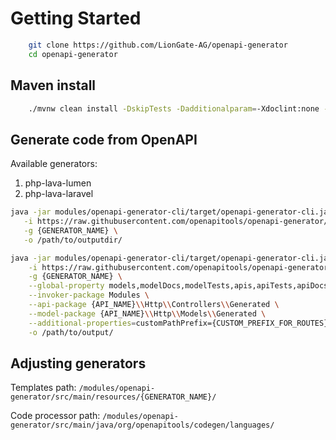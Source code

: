 # Getting Started

```sh
    git clone https://github.com/LionGate-AG/openapi-generator
    cd openapi-generator
```

## Maven install

```sh
    ./mvnw clean install -DskipTests -Dadditionalparam=-Xdoclint:none -DadditionalJOption=-Xdoclint:none
```

## Generate code from OpenAPI

Available generators:
1. php-lava-lumen
2. php-lava-laravel

```sh
java -jar modules/openapi-generator-cli/target/openapi-generator-cli.jar generate \
   -i https://raw.githubusercontent.com/openapitools/openapi-generator/master/modules/openapi-generator/src/test/resources/3_0/petstore.yaml \
   -g {GENERATOR_NAME} \
   -o /path/to/outputdir/
```

```sh
java -jar modules/openapi-generator-cli/target/openapi-generator-cli.jar generate \
    -i https://raw.githubusercontent.com/openapitools/openapi-generator/master/modules/openapi-generator/src/test/resources/3_0/petstore.yaml \
    -g {GENERATOR_NAME} \
    --global-property models,modelDocs,modelTests,apis,apiTests,apiDocs,supportingFiles \
    --invoker-package Modules \
    --api-package {API_NAME}\\Http\\Controllers\\Generated \
    --model-package {API_NAME}\\Http\\Models\\Generated \
    --additional-properties=customPathPrefix={CUSTOM_PREFIX_FOR_ROUTES} \
    -o /path/to/output/
```

## Adjusting generators

Templates path: ```/modules/openapi-generator/src/main/resources/{GENERATOR_NAME}/```

Code processor path: ```/modules/openapi-generator/src/main/java/org/openapitools/codegen/languages/```
